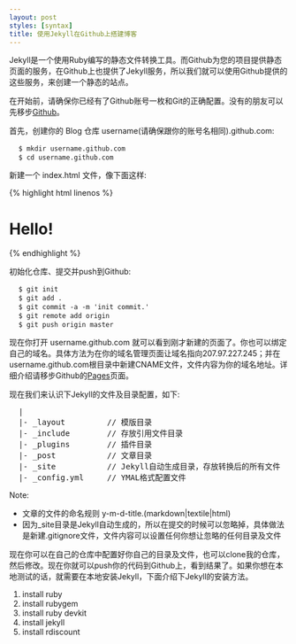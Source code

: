 ```yaml
---
layout: post
styles: [syntax]
title: 使用Jekyll在Github上搭建博客
---
```


Jekyll是一个使用Ruby编写的静态文件转换工具。而Github为您的项目提供静态页面的服务，在Github上也提供了Jekyll服务，所以我们就可以使用Github提供的这些服务，来创建一个静态的站点。

在开始前，请确保你已经有了Github账号一枚和Git的正确配置。没有的朋友可以先移步[Github](https://github.com/plans)。

首先，创建你的 Blog 仓库 username(请确保跟你的账号名相同).github.com:
<pre class="terminal">
  <code>$ mkdir username.github.com</code>
  <code>$ cd username.github.com</code>
</pre>
新建一个 index.html 文件，像下面这样:

{% highlight html linenos %}
<!doctype html>
<html>
<head>
<title>Hello</title>
</head>

<body>
<h1>Hello!</h1>
</body>
</html>
{% endhighlight %}

初始化仓库、提交并push到Github:
<pre class="terminal">
  <code>$ git init</code>
  <code>$ git add .</code>
  <code>$ git commit -a -m 'init commit.'</code>
  <code>$ git remote add origin</code>
  <code>$ git push origin master</code>
</pre>
现在你打开 username.github.com 就可以看到刚才新建的页面了。你也可以绑定自己的域名。具体方法为在你的域名管理页面让域名指向207.97.227.245；并在username.github.com根目录中新建CNAME文件，文件内容为你的域名地址。详细介绍请移步Github的[Pages](http://pages.github.com)页面。

现在我们来认识下Jekyll的文件及目录配置，如下:
<pre class="terminal">
  |
  |- _layout         // 模版目录
  |- _include        // 存放引用文件目录
  |- _plugins        // 插件目录
  |- _post           // 文章目录
  |- _site           // Jekyll自动生成目录，存放转换后的所有文件
  |- _config.yml     // YMAL格式配置文件
</pre>
Note:
* 文章的文件的命名规则 y-m-d-title.(markdown|textile|html)
* 因为_site目录是Jekyll自动生成的，所以在提交的时候可以忽略掉，具体做法是新建.gitignore文件，文件内容可以设置任何你想让忽略的任何目录及文件

现在你可以在自己的仓库中配置好你自己的目录及文件，也可以clone我的仓库，然后修改。现在你就可以push你的代码到Github上，看到结果了。如果你想在本地测试的话，就需要在本地安装Jekyll，下面介绍下Jekyll的安装方法。

1. install ruby
2. install rubygem
3. install ruby devkit
4. install jekyll
5. install rdiscount
